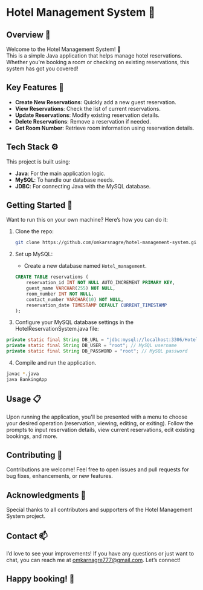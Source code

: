 # Hotel Management System 🏨

## Overview 🌟
Welcome to the Hotel Management System! 🎉  
This is a simple Java application that helps manage hotel reservations.  
Whether you're booking a room or checking on existing reservations, this system has got you covered!

## Key Features 🔑
- **Create New Reservations**: Quickly add a new guest reservation.
- **View Reservations**: Check the list of current reservations.
- **Update Reservations**: Modify existing reservation details.
- **Delete Reservations**: Remove a reservation if needed.
- **Get Room Number**: Retrieve room information using reservation details.

## Tech Stack ⚙️
This project is built using:
- **Java**: For the main application logic.
- **MySQL**: To handle our database needs.
- **JDBC**: For connecting Java with the MySQL database.

## Getting Started 🚀
Want to run this on your own machine? Here’s how you can do it:

1. Clone the repo:
    ```bash
    git clone https://github.com/omkarsnagre/hotel-management-system.git
    ```

2. Set up MySQL:
   - Create a new database named `Hotel_management`.
   ```sql
   CREATE TABLE reservations (
       reservation_id INT NOT NULL AUTO_INCREMENT PRIMARY KEY,  
       guest_name VARCHAR(255) NOT NULL,                        
       room_number INT NOT NULL,                               
       contact_number VARCHAR(10) NOT NULL,                    
       reservation_date TIMESTAMP DEFAULT CURRENT_TIMESTAMP    
   );
3. Configure your MySQL database settings in the HotelReservationSystem.java file:
 ```java
private static final String DB_URL = "jdbc:mysql://localhost:3306/Hotel_management"; // Database URL
private static final String DB_USER = "root"; // MySQL username
private static final String DB_PASSWORD = "root"; // MySQL password
```
4. Compile and run the application.
```bash
javac *.java
java BankingApp
```
## Usage 📋
  Upon running the application, you'll be presented with a menu to choose your desired operation (reservation, viewing, editing, or exiting).
  Follow the prompts to input reservation details, view current reservations, edit existing bookings, and more.

## Contributing 🤝
Contributions are welcome! Feel free to open issues and pull requests for bug fixes, enhancements, or new features.

## Acknowledgments 🙏
Special thanks to all contributors and supporters of the Hotel Management System project.

## Contact 📫
I’d love to see your improvements! If you have any questions or just want to chat, you can reach me at omkarnagre777@gmail.com. Let’s connect!

## Happy booking! 🌆
